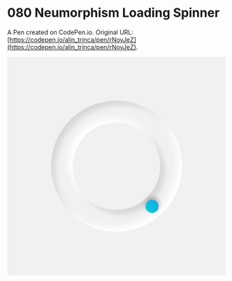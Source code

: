 # 080 Neumorphism Loading Spinner

A Pen created on CodePen.io. Original URL: [https://codepen.io/alin_trinca/pen/rNoyJeZ](https://codepen.io/alin_trinca/pen/rNoyJeZ).

![Neumorphism Loading Spinner Screenshot](neumorphism-loading-spinner.png)
